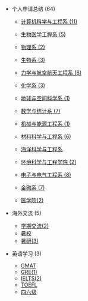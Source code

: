 - 个人申请总结 (64)

  - [计算机科学与工程系 (11)](grad-application/computer-science-and-engineering/README.md)

  - [生物医学工程系 (5)](grad-application/biomedical-engineering/README.md)

  - [物理系 (2)](grad-application/physics/README.md)

  - [生物系 (3)](grad-application/biology/README.md)

  - [力学与航空航天工程系 (6)](grad-application/mechanics-and-aerospace-engineering/README.md)

  - [化学系 (3)](grad-application/chemistry/README.md)

  - [地球与空间科学系 (1)](grad-application/earth-and-space-science/README.md)

  - [数学与统计系 (7)](grad-application/math/README.md)

  - [机械与能源工程系 (1)](grad-application/mechanical-and-energy-engineering/README.md)

  - [材料科学与工程系 (6)](grad-application/materials-science-and-engineering/README.md)

  - [海洋科学与工程系](grad-application/marine-science-and-engineering/README.md)

  - [环境科学与工程学院 (2)](grad-application/environmental-science-and-engineering/README.md)

  - [电子与电气工程系 (8)](grad-application/electronic-and-electrical-engineering/README.md)

  - [金融系 (7)](grad-application/finance/README.md)

  - [医学院(2)](grad-application/medicine/README.md)

    

- 海外交流 (5)

  - [学期交流(2)](oversea-program/semester-program/README.md)
  - [暑校](oversea-program/summer-school/README.md)
  - [暑研(3)](oversea-program/summer-research/README.md)

- 英语学习 (3)

  - [GMAT](英语学习/GMAT/README.md)
  - [GRE(1)](英语学习/GRE/README.md)
  - [IELTS(2)](英语学习/IELTS/README.md)
  - [TOEFL](英语学习/TOEFL/README.md)
  - [四六级](英语学习/四六级/README.md)


